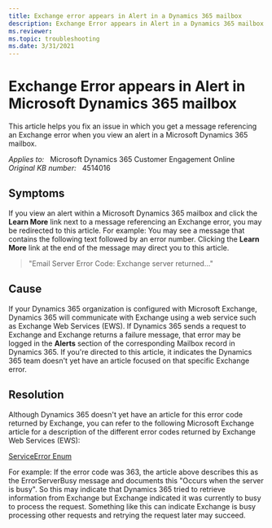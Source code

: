 ```yaml
---
title: Exchange error appears in Alert in a Dynamics 365 mailbox
description: Exchange Error appears in Alert in a Dynamics 365 mailbox.
ms.reviewer: 
ms.topic: troubleshooting
ms.date: 3/31/2021
---
```

# Exchange Error appears in Alert in Microsoft Dynamics 365 mailbox

This article helps you fix an issue in which you get a message referencing an Exchange error when you view an alert in a Microsoft Dynamics 365 mailbox.

_Applies to:_ &nbsp; Microsoft Dynamics 365 Customer Engagement Online  
_Original KB number:_ &nbsp; 4514016

## Symptoms

If you view an alert within a Microsoft Dynamics 365 mailbox and click the **Learn More** link next to a message referencing an Exchange error, you may be redirected to this article. For example: You may see a message that contains the following text followed by an error number. Clicking the **Learn More** link at the end of the message may direct you to this article.

> "Email Server Error Code: Exchange server returned..."

## Cause

If your Dynamics 365 organization is configured with Microsoft Exchange, Dynamics 365 will communicate with Exchange using a web service such as Exchange Web Services (EWS). If Dynamics 365 sends a request to Exchange and Exchange returns a failure message, that error may be logged in the **Alerts** section of the corresponding Mailbox record in Dynamics 365. If you're directed to this article, it indicates the Dynamics 365 team doesn't yet have an article focused on that specific Exchange error.

## Resolution

Although Dynamics 365 doesn't yet have an article for this error code returned by Exchange, you can refer to the following Microsoft Exchange article for a description of the different error codes returned by Exchange Web Services (EWS):

[ServiceError Enum](/dotnet/api/microsoft.exchange.webservices.data.serviceerror)

For example: If the error code was 363, the article above describes this as the ErrorServerBusy message and documents this "Occurs when the server is busy". So this may indicate that Dynamics 365 tried to retrieve information from Exchange but Exchange indicated it was currently to busy to process the request. Something like this can indicate Exchange is busy processing other requests and retrying the request later may succeed.
